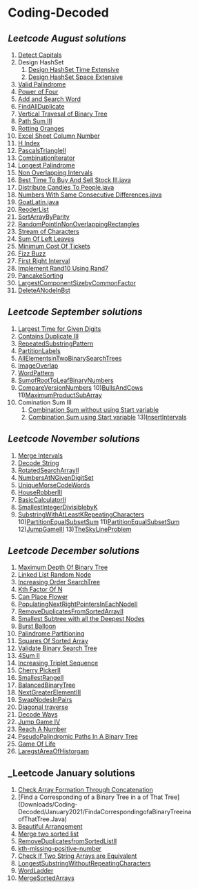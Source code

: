 # Coding-Decoded

## _Leetcode August solutions_

1) [Detect Capitals](./Solution_DetectCapital.java)
2) Design HashSet 
    1) [Design HashSet Time Extensive](./MyHashSet.java)
    2) [Design HashSet Space Extensive](./MyHashSet_MemoryExtensive.java)
3) [Valid Palindrome](./ValidPalindrome.java)
4) [Power of Four](./PowerOfFour.java)
5) [Add and Search Word](./AddAndSearchWord.java)
6) [FindAllDuplicate](./FIndAllDuplicate.java)
7) [Vertical Travesal of Binary Tree](./VerticalTraversalOfABinaryTree.java)
8) [Path Sum III](./PathSumIII.java)
9) [Rotting Oranges](./RottingOrganges.java)
10) [Excel Sheet Column Number](./ExcelSheetColumnNumber.java)
11) [H Index](./HIndex.java)
12) [PascalsTriangleII](./PascalsTriangleII.java)
13) [CombinationIterator](./CombinationIterator.java)
14) [Longest Palindrome](./LongestPalindrome.java)
15) [Non Overlapping Intervals](./NonOverlappingIntervals.java)
16) [Best Time To Buy And Sell Stock III.java](./BestTimeToBuyAndSellStockIII.java)
17) [Distribute Candies To People.java](./DistributeCandiesToPeople.java)
18) [Numbers With Same Consecutive Differences.java](./NumbersWithSameConsecutiveDifferences.java)
19) [GoatLatin.java](./GoatLatin.java)
20) [ReoderList](./ReorderList.java)
21) [SortArrayByParity](./SortArrayByPartiy.java)
22) [RandomPointInNonOverlappingRectangles](./RandomPointInNonOverlappingRectangles.java)
23) [Stream of Characters](./StreamChecker.java)
24) [Sum Of Left Leaves](./SumOfLeftLeaves.java)
25) [Minimum Cost Of Tickets](./MinimumCostOfTickets.java)
26) [Fizz Buzz](./FizzBuzz.java)
27) [First Right Interval](./FizzBuzz.java)
28) [Implement Rand10 Using Rand7](./ImplementRand10UsingRand7.java)
29) [PancakeSorting](./PancakeSorting.java)
30) [LargestComponentSizebyCommonFactor](./LargestComponentSizebyCommonFactor.java)
31) [DeleteANodeInBst](./DeleteANodeInBst.java)

## _Leetcode September solutions_

1) [Largest Time for Given Digits](September2020/LargestTimeForGivenDigits.java)
2) [Contains Duplicate III](September2020/ContainsDuplicateIII.java)
3) [RepeatedSubstringPattern](September2020/RepeatedSubstringPattern.java)
4) [PartitionLabels](September2020/PartitionLabels.java)
5) [AllElementsinTwoBinarySearchTrees](September2020/AllElementsinTwoBinarySearchTrees.java)
6) [ImageOverlap](September2020/ImageOverlap.java)
7) [WordPattern](September2020/WordPattern.java)
8) [SumofRootToLeafBinaryNumbers](September2020/SumofRootToLeafBinaryNumbers.java)
9) [CompareVersionNumbers](September2020/CompareVersionNumbers.java)
10)[BullsAndCows](September2020/BullsAndCows.java)
11)[MaximumProductSubArray](September2020/MaximumProductSubArray.java)
12) Comination Sum III
    1) [Combination Sum without using Start variable](September2020/CombinationSumIIIA.java)
    2) [Combination Sum using Start variable](September2020/CombinationSumIIIB.java)
13)[InsertIntervals](September2020/InsertIntervals.java)

## _Leetcode November solutions_
1) [Merge Intervals](November2020/MergeIntervals.java)
2) [Decode String](November2020/DecodeString.java)
3) [RotatedSearchArrayII](November2020/DecodeString.java)
4) [NumbersAtNGivenDigitSet](November2020/NumbersAtNGivenDigitSet.java)
5) [UniqueMorseCodeWords](November2020/UniqueMorseCodeWords.java)
6) [HouseRobberIII](November2020/HouseRobberIII.java)
7) [BasicCalculatorII](November2020/BasicCalculatorII.java)
8) [SmallestIntegerDivisiblebyK](November2020/SmallestIntegerDivisiblebyK.java)
9) [SubstringWithAtLeastKRepeatingCharacters](November2020/SubstringWithAtLeastKRepeatingCharacters.java)
10)[PartitionEqualSubsetSum](November2020/PartitionEqualSubsetSum.java)
11)[PartitionEqualSubsetSum](November2020/SlidingWindowMaximum.java)
12)[JumpGameIII](November2020/JumpGameIII.java)
13)[TheSkyLineProblem](November2020/TheSkyLineProblem.java)

## _Leetcode December solutions_
1) [Maximum Depth Of Binary Tree](December2020/MaximumDepthOfBinaryTree.java)
2) [Linked List Random Node](December2020/LinkedListRandomNode.java)
3) [Increasing Order SearchTree](December2020/IncreasingOrderSearchTree.java)
4) [Kth Factor Of N](December2020/KthFactorOfN.java)
5) [Can Place Flower](December2020/CanPlaceFlower.java)
7) [PopulatingNextRightPointersInEachNodeII](December2020/PopulatingNextRightPointersInEachNodeII.java)
11) [RemoveDuplicatesFromSortedArrayII](December2020/RemoveDuplicatesFromSortedArrayII.java)
12) [Smallest Subtree with all the Deepest Nodes](December2020/SmallestSubtreewithalltheDeepestNodes.java)
13) [Burst Balloon](December2020/BurstBalloon.java)
14) [Palindrome Partitioning](December2020/PalindromePartitioning.java)
15) [Squares Of Sorted Array](Downloads/Coding-Decoded/December2020/SquaresOfSortedArray.java)
16) [Validate Binary Search Tree](Downloads/Coding-Decoded/December2020/ValidateBinarySearchTree.java)
17) [4Sum II](Downloads/Coding-Decoded/December2020/4SumII.java)
18) [Increasing Triplet Sequence](Downloads/Coding-Decoded/December2020/IncreasingTripletSequence.java)
19) [Cherry PickerII](Downloads/Coding-Decoded/December2020/CherryPicketII.java)
20) [SmallestRangeII](Downloads/Coding-Decoded/December2020/SmallestRangeII.java)
22) [BalancedBinaryTree](Downloads/Coding-Decoded/December2020/BalancedBinaryTree.java)
23) [NextGreaterElementIII](Downloads/Coding-Decoded/December2020/NextGreaterElementIII.java)
24) [SwapNodesInPairs](Downloads/Coding-Decoded/December2020/SwapNodesInPairs.java)
25) [Diagonal traverse](Downloads/Coding-Decoded/December2020/DiagonalTraversal.java)
26) [Decode Ways](Downloads/Coding-Decoded/December2020/DecodeWays.java)
27) [Jump Game IV](Downloads/Coding-Decoded/December2020/JumpGameIV.java)
28) [Reach A Number](Downloads/Coding-Decoded/December2020/ReachANumber.java)
29) [PseudoPalindromic Paths In A Binary Tree](Downloads/Coding-Decoded/December2020/PseudoPalindromicPathsInABinaryTree.java)
30) [Game Of Life](Downloads/Coding-Decoded/December2020/GameOfLife.java)
30) [LaregstAreaOfHistorgam](Downloads/Coding-Decoded/December2020/LaregstAreaOfHistorgam.java)


## _Leetcode January solutions
1) [Check Array Formation Through Concatenation](Downloads/Coding-Decoded/January2021/CheckFormationThroughConcatenation.java)
2) [Find a Corresponding of a Binary Tree in a of That Tree](Downloads/Coding-Decoded/January2021/FindaCorrespondingofaBinaryTreeina ofThatTree.Java)
3) [Beautiful Arrangement](Downloads/Coding-Decoded/January2021/BeautifulArrangement.java)
4) [Merge two sorted list](Downloads/Coding-Decoded/January2021/MergeTwoSortList.java)
5) [RemoveDuplicatesfromSortedListII](Downloads/Coding-Decoded/January2021/RemoveDuplicatesfromSortedListII.java)
6) [kth-missing-positive-number](Downloads/Coding-Decoded/January2021/kth-missing-positive-number.java)
7) [Check If Two String Arrays are Equivalent](Downloads/Coding-Decoded/January2021/CheckIfTwoStringArraysareEquivalent.java)
8) [LongestSubstringWithoutRepeatingCharacters](Downloads/Coding-Decoded/January2021/LongestSubstringWithoutRepeatingCharacters.java)
9) [WordLadder](Downloads/Coding-Decoded/January2021/WordLadder.java)
11) [MergeSortedArrays](Downloads/Coding-Decoded/January2021/MergeSortedArrays.java)